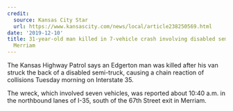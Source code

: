 ```yaml
---
credit:
  source: Kansas City Star
  url: https://www.kansascity.com/news/local/article238250569.html
date: '2019-12-10'
title: 31-year-old man killed in 7-vehicle crash involving disabled semi on I-35 in
  Merriam
---
```



The Kansas Highway Patrol says an Edgerton man was killed after his van struck the back of a disabled semi-truck, causing a chain reaction of collisions Tuesday morning on Interstate 35.

The wreck, which involved seven vehicles, was reported about 10:40 a.m. in the northbound lanes of I-35, south of the 67th Street exit in Merriam.